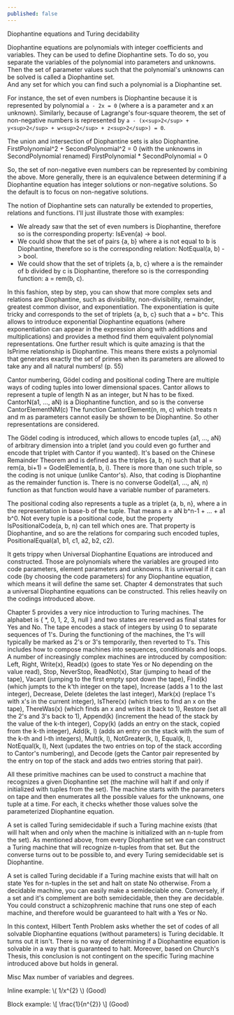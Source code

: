 ```yaml
---
published: false
---
```




<script type="text/javascript"
        src="http://cdn.mathjax.org/mathjax/latest/MathJax.js?config=TeX-AMS-MML_HTMLorMML">
</script>

Diophantine equations and Turing decidability



Diophantine equations are polynomials with integer coefficients and variables. 
They can be used to define Diophantine sets. To do so, you separate the variables of the polynomial into parameters and unknowns. Then the set of parameter values such that the polynomial's unknowns can be solved is called a Diophantine set.  
And any set for which you can find such a polynomial is a Diophantine set. 

For instance, the set of even numbers is Diophantine because it is represented by polynomial `a - 2x = 0` (where a is a parameter and x an unknown).
Similarly, because of Lagrange's four-square theorem, the set of non-negative numbers is represented by `a - (x<sup>2</sup> + y<sup>2</sup> + w<sup>2</sup> + z<sup>2</sup>) = 0`.

The union and intersection of Diophantine sets is also Diophantine.
FirstPolynomial^2 + SecondPolynomial^2 = 0 (with the unknowns in SecondPolynomial renamed)
FirstPolynomial * SecondPolynomial = 0

So, the set of non-negative even numbers can be represented by combining the above. More generally, there is an equivalence between determining if a Diophantine equation has integer solutions or non-negative solutions. So the default is to focus on non-negative solutions.

The notion of Diophantine sets can naturally be extended to properties, relations and functions. I'll just illustrate those with examples:
- We already saw that the set of even numbers is Diophantine, therefore so is the corresponding property: IsEven(a) -> bool.
- We could show that the set of pairs {a, b} where a is not equal to b is Diophantine, therefore so is the corresponding relation: NotEqual(a, b) -> bool.
- We could show that the set of triplets {a, b, c} where a is the remainder of b divided by c is Diophantine, therefore so is the corresponding function: a = rem(b, c).

In this fashion, step by step, you can show that more complex sets and relations are Diophantine, such as divisibility, non-divisibility, remainder, greatest common divisor, and exponentiation. The exponentiation is quite tricky and corresponds to the set of triplets {a, b, c} such that a = b^c. This allows to introduce exponential Diophantine equations (where exponentiation can appear in the expression along with additions and multiplications) and provides a method find them equivalent polynomial representations.
One further result which is quite amazing is that the IsPrime relationship is Diophantine. This means there exists a polynomial that generates exactly the set of primes when its parameters are allowed to take any and all natural numbers! (p. 55)

Cantor numbering, Gödel coding and positional coding
There are multiple ways of coding tuples into lower dimensional spaces. Cantor allows to represent a tuple of length N as an integer, but N has to be fixed.
CantorN(a1, ..., aN) is a Diophantine function, and so is the converse CantorElementNM(c)
The function CantorElement(n, m, c) which treats n and m as parameters cannot easily be shown to be Diophantine. So other representations are considered.

The Gödel coding is introduced, which allows to encode tuples {a1, ..., aN} of arbitrary dimension into a triplet (and you could even go further and encode that triplet with Cantor if you wanted). It's based on the Chinese Remainder Theorem and is defined as the triples {a, b, n} such that aI = rem(a, bi+1) = GodelElement(a, b, i). There is more than one such triple, so the coding is not unique (unlike Cantor's). Also, that coding is Diophantine as the remainder function is. There is no converse Godel(a1, ..., aN, n) function as that function would have a variable number of parameters.

The positional coding also represents a tuple as a triplet {a, b, n}, where a in the representation in base-b of the tuple. That means a = aN b^n-1 + ... + a1 b^0. Not every tuple is a positional code, but the property IsPositionalCode(a, b, n) can tell which ones are. That property is Diophantine, and so are the relations for comparing such encoded tuples, PositionalEqual(a1, b1, c1, a2, b2, c2).


It gets trippy when Universal Diophantine Equations are introduced and constructed. Those are polynomials where the variables are grouped into code parameters, element parameters and unknowns. It is universal if it can code (by choosing the code parameters) for any Diophantine equation, which means it will define the same set. Chapter 4 demonstrates that such a universal Diophantine equations can be constructed. This relies heavily on the codings introduced above. 

Chapter 5 provides a very nice introduction to Turing machines. 
The alphabet is { *, 0, 1, 2, 3, null } and two states are reserved as final states for Yes and No. The tape encodes a stack of integers by using 0 to separate sequences of 1's. During the functioning of the machines, the 1's will typically be marked as 2's or 3's temporarily, then reverted to 1's. 
This includes how to compose machines into sequences, conditionals and loops. 
A number of increasingly complex machines are introduced by composition: Left, Right, Write(x), Read(x) (goes to state Yes or No depending on the value read), Stop, NeverStop, ReadNot(x), Star (jumping to head of the tape), Vacant (jumping to the first empty spot down the tape), Find(k) (which jumpts to the k'th integer on the tape), Increase (adds a 1 to the last integer), Decrease, Delete (deletes the last integer), Mark(x) (replace 1's with x's in the current integer), IsThere(x) (which tries to find an x on the tape), ThereWas(x) (which finds an x and writes it back to 1), Restore (set all the 2's and 3's back to 1), Append(k) (increment the head of the stack by the value of the k-th integer), Copy(k) (adds an entry on the stack, copied from the k-th integer), Add(k, l) (adds an entry on the stack with the sum of the k-th and l-th integers), Mult(k, l), NotGreater(k, l), Equal(k, l), NotEqual(k, l), Next (updates the two entries on top of the stack according to Cantor's numbering), and Decode (gets the Cantor pair represented by the entry on top of the stack and adds two entries storing that pair). 

All these primitive machines can be used to construct a machine that recognizes a given Diophantine set (the machine will halt if and only if initialized with tuples from the set). The machine starts with the parameters on tape and then enumerates all the possible values for the unknowns, one tuple at a time. For each, it checks whether those values solve the parameterized Diophantine equation.

A set is called Turing semidecidable if such a Turing machine exists (that will halt when and only when the machine is initialized with an n-tuple from the set). 
As mentioned above, from every Diophantine set we can construct a Turing machine that will recognize n-tuples from that set. But the converse turns out to be possible to, and every Turing semidecidable set is Diophantine.

A set is called Turing decidable if a Turing machine exists that will halt on state Yes for n-tuples in the set and halt on state No otherwise.
From a decidable machine, you can easily make a semideciable one. 
Conversely, if a set and it's complement are both semidecidable, then they are decidable. You could construct a schizophrenic machine that runs one step of each machine, and therefore would be guaranteed to halt with a Yes or No.

In this context, Hilbert Tenth Problem asks whether the set of codes of all solvable Diophantine equations (without parameters) is Turing decidable. It turns out it isn't. There is no way of determining if a Diophantine equation is solvable in a way that is guaranteed to halt. Moreover, based on Church's Thesis, this conclusion is not contingent on the specific Turing machine introduced above but holds in general.



Misc
Max number of variables and degrees.

Inline example: \\( 1/x^{2} \\) (Good)

Block example: \\[ \frac{1}{n^{2}} \\] (Good)


